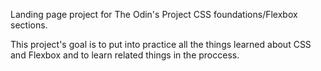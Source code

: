 Landing page project for The Odin's Project CSS foundations/Flexbox sections.

This project's goal is to put into practice all the things learned about CSS and Flexbox and to learn related things in the proccess.
